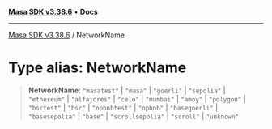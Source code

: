 [**Masa SDK v3.38.6**](../README.md) • **Docs**

***

[Masa SDK v3.38.6](../globals.md) / NetworkName

# Type alias: NetworkName

> **NetworkName**: `"masatest"` \| `"masa"` \| `"goerli"` \| `"sepolia"` \| `"ethereum"` \| `"alfajores"` \| `"celo"` \| `"mumbai"` \| `"amoy"` \| `"polygon"` \| `"bsctest"` \| `"bsc"` \| `"opbnbtest"` \| `"opbnb"` \| `"basegoerli"` \| `"basesepolia"` \| `"base"` \| `"scrollsepolia"` \| `"scroll"` \| `"unknown"`
